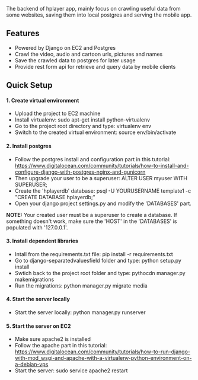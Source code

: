 The backend of hplayer app, mainly focus on crawling useful data from some websites, saving them into local postgres and serving the mobile app.

## Features
 * Powered by Django on EC2 and Postgres
 * Crawl the video, audio and cartoon urls, pictures and names
 * Save the crawled data to postgres for later usage
 * Provide rest form api for retrieve and query data by mobile clients

## Quick Setup

#### 1. Create virtual environment

 * Upload the project to EC2 machine
 * Install virtualenv: sudo apt-get install python-virtualenv
 * Go to the project root directory and type: virtualenv env
 * Switch to the created virtual environment: source env/bin/activate

#### 2. Install postgres

 * Follow the postgres install and configuration part in this tutorial: https://www.digitalocean.com/community/tutorials/how-to-install-and-configure-django-with-postgres-nginx-and-gunicorn
 * Then upgrade your user to be a superuser: ALTER USER myuser WITH SUPERUSER;
 * Create the 'hplayerdb' database: psql -U YOURUSERNAME template1 -c "CREATE DATABASE hplayerdb;"
 * Open your django project settings.py and modify the 'DATABASES' part.

 **NOTE:** Your created user must be a superuser to create a database. If something doesn't work, make sure the 'HOST' in the 'DATABASES' is populated with '127.0.0.1'.

#### 3. Install dependent libraries

 * Intall from the requirements.txt file: pip install -r requirements.txt
 * Go to django-separatedvaluesfield folder and type: python setup.py install
 * Swtich back to the project root folder and type: pythocdn manager.py makemigrations
 * Run the migrations: python manager.py migrate media

#### 4. Start the server locally
 * Start the server locally: python manager.py runserver
 
 #### 5. Start the server on EC2
 * Make sure apache2 is installed
 * Follow the apache part in this tutorial: https://www.digitalocean.com/community/tutorials/how-to-run-django-with-mod_wsgi-and-apache-with-a-virtualenv-python-environment-on-a-debian-vps
 * Start the server: sudo service apache2 restart




